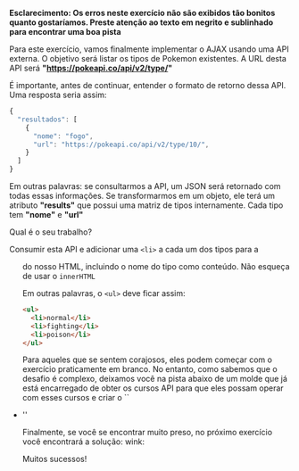 **Esclarecimento: Os erros neste exercício não são exibidos tão bonitos quanto gostaríamos. Preste atenção ao texto em negrito e sublinhado para encontrar uma boa pista**

Para este exercício, vamos finalmente implementar o AJAX usando uma API externa. O objetivo será listar os tipos de Pokemon existentes. A URL desta API será **"https://pokeapi.co/api/v2/type/"**

É importante, antes de continuar, entender o formato de retorno dessa API. Uma resposta seria assim:

```javascript
{
  "resultados": [
    {
      "nome": "fogo",
      "url": "https://pokeapi.co/api/v2/type/10/",
    }
  ]
}
```

Em outras palavras: se consultarmos a API, um JSON será retornado com todas essas informações. Se transformarmos em um objeto, ele terá um atributo **"results"** que possui uma matriz de tipos internamente. Cada tipo tem **"nome"** e **"url"**

Qual é o seu trabalho?

Consumir esta API e adicionar uma `<li>` a cada um dos tipos para a <ul> do nosso HTML, incluindo o nome do tipo como conteúdo. Não esqueça de usar o `innerHTML`

Em outras palavras, o `<ul>` deve ficar assim:

```html
<ul>
  <li>normal</li>
  <li>fighting</li>
  <li>poison</li>
</ul>
```

Para aqueles que se sentem corajosos, eles podem começar com o exercício praticamente em branco. No entanto, como sabemos que o desafio é complexo, deixamos você na pista abaixo de um molde que já está encarregado de obter os cursos API para que eles possam operar com esses cursos e criar o `` <li> ''

Finalmente, se você se encontrar muito preso, no próximo exercício você encontrará a solução: wink:

Muitos sucessos!
